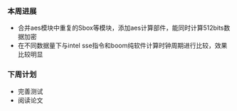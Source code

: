 ### 本周进展

- 合并aes模块中重复的Sbox等模块，添加aes计算部件，能同时计算512bits数据加密
- 在不同数据量下与intel sse指令和boom纯软件计算时钟周期进行比较，效果比较明显

### 下周计划

- 完善测试
- 阅读论文

